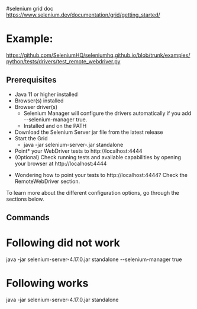 #selenium grid doc
https://www.selenium.dev/documentation/grid/getting_started/

# Example:
https://github.com/SeleniumHQ/seleniumhq.github.io/blob/trunk/examples/python/tests/drivers/test_remote_webdriver.py

Prerequisites
-------------
- Java 11 or higher installed
- Browser(s) installed
- Browser driver(s)
  - Selenium Manager will configure the drivers automatically if you add --selenium-manager true.
  - Installed and on the PATH
- Download the Selenium Server jar file from the latest release 
- Start the Grid
  - java -jar selenium-server-<version>.jar standalone
- Point* your WebDriver tests to http://localhost:4444
- (Optional) Check running tests and available capabilities by opening your browser at http://localhost:4444

* Wondering how to point your tests to http://localhost:4444? Check the RemoteWebDriver section.

To learn more about the different configuration options, go through the sections below.


Commands
---------
# Following did not work
java -jar selenium-server-4.17.0.jar standalone --selenium-manager true 

# Following works
java -jar selenium-server-4.17.0.jar standalone
